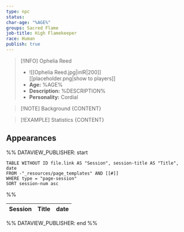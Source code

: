 ```yaml
---
type: npc
status: 
char-age: "%AGE%"
groups: Sacred Flame
job-title: High Flamekeeper
race: Human
publish: true
---
```


>[!INFO] Ophelia Reed
>- ![[Ophelia Reed.jpg|inlR|200]]
<br/> [[placeholder.png|show to players]]
>- **Age:** %AGE%
> - **Description:** %DESCRIPTION%
> - **Personality:** Cordial
 
 >[!NOTE] Background
 > {CONTENT}

 >[!EXAMPLE] Statistics
 > {CONTENT}

## Appearances

%% DATAVIEW_PUBLISHER: start
```dataview
TABLE WITHOUT ID file.link AS "Session", session-title AS "Title", date
FROM -"_resources/page_templates" AND [[#]]
WHERE type = "page-session"
SORT session-num asc
```
%%

| Session | Title | date |
| ------- | ----- | ---- |

%% DATAVIEW_PUBLISHER: end %%